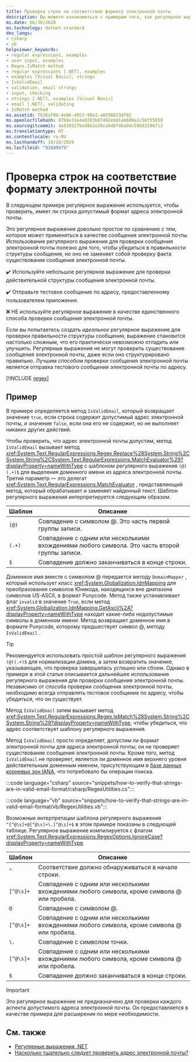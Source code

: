 ```yaml
---
title: Проверка строк на соответствие формату электронной почты
description: Вы можете ознакомиться с примером того, как регулярное выражение проверяет строки на соответствие формату электронной почты в .NET.
ms.date: 06/30/2020
ms.technology: dotnet-standard
dev_langs:
- csharp
- vb
helpviewer_keywords:
- regular expressions, examples
- user input, examples
- Regex.IsMatch method
- regular expressions [.NET], examples
- examples [Visual Basic], strings
- IsValidEmail
- validation, email strings
- input, checking
- strings [.NET], examples [Visual Basic]
- email [.NET], validating
- IsMatch method
ms.assetid: 7536af08-4e86-4953-98a1-a8298623df92
ms.openlocfilehash: 07b8e31e4a0203b87492eb01ab686a1c56f5565d
ms.sourcegitcommit: 4a938327bad8b2e20cabd0f46a9dc50882596f13
ms.translationtype: HT
ms.contentlocale: ru-RU
ms.lasthandoff: 10/28/2020
ms.locfileid: "92889079"
---
```

# <a name="how-to-verify-that-strings-are-in-valid-email-format"></a>Проверка строк на соответствие формату электронной почты

В следующем примере регулярное выражение используется, чтобы проверить, имеет ли строка допустимый формат адреса электронной почты.

Это регулярное выражение довольно простое по сравнению с тем, которое может применяться в качестве сообщения электронной почты. Использование регулярного выражения для проверки сообщения электронной почты полезно для того, чтобы убедиться в правильности структуры сообщения, но оно не заменяет собой проверку факта существования сообщения электронной почты.

✔️ Используйте небольшое регулярное выражение для проверки действительной структуры сообщения электронной почты.

✔️ Отправьте тестовое сообщение по адресу, предоставленному пользователем приложения.

❌ НЕ используйте регулярное выражение в качестве единственного способа проверки сообщения электронной почты.

Если вы попытаетесь создать _идеальное_ регулярное выражение для проверки правильности структуры сообщения, выражение становится настолько сложным, что его практически невозможно отладить или улучшить. Регулярные выражения не могут проверить существование сообщения электронной почты, даже если оно структурировано правильно. Лучшим способом проверки сообщения электронной почты является отправка тестового сообщения электронной почты по адресу.

[!INCLUDE [regex](../../../includes/regex.md)]

## <a name="example"></a>Пример

В примере определяется метод `IsValidEmail`, который возвращает значение `true`, если строка содержит допустимый адрес электронной почты, и значение `false`, если она его не содержит, но не выполняет никаких других действий.

Чтобы проверить, что адрес электронной почты допустим, метод `IsValidEmail` вызывает метод <xref:System.Text.RegularExpressions.Regex.Replace%28System.String%2CSystem.String%2CSystem.Text.RegularExpressions.MatchEvaluator%29?displayProperty=nameWithType> с шаблоном регулярного выражения `(@)(.+)$` для выделения доменного имени из адреса электронной почты. Третий параметр — это делегат <xref:System.Text.RegularExpressions.MatchEvaluator> , представляющий метод, который обрабатывает и заменяет найденный текст. Шаблон регулярного выражения интерпретируется следующим образом.

| Шаблон | Описание                                                                         |
|---------|-------------------------------------------------------------------------------------|
| `(@)`   | Совпадение с символом @. Это часть первой группы записи.                           |
| `(.+)`  | Совпадение с одним или несколькими вхождениями любого символа. Это часть второй группы записи. |
| `$`     | Совпадение должно заканчиваться в конце строки.                                             |

Доменное имя вместе с символом @ передается методу `DomainMapper` , который использует класс <xref:System.Globalization.IdnMapping> для преобразования символов Юникода, находящихся вне диапазона символов US-ASCII, в формат Punycode. Метод также устанавливает флаг `invalid` в значение `True`, если метод <xref:System.Globalization.IdnMapping.GetAscii%2A?displayProperty=nameWithType> находит какие-либо недопустимые символы в доменном имени. Метод возвращает доменное имя в формате Punycode, которому предшествует символ @, методу `IsValidEmail` .

> [!TIP]
> Рекомендуется использовать простой шаблон регулярного выражения `(@)(.+)$` для нормализации домена, а затем возвратить значение, указывающее, что проверка завершилась успешно или сбоем. Однако в примере в этой статье описывается дальнейшее использование регулярного выражения для проверки сообщения электронной почты. Независимо от способа проверки сообщения электронной почты, необходимо всегда отправлять тестовое сообщение по адресу, чтобы убедиться, что он существует.

Метод `IsValidEmail` затем вызывает метод <xref:System.Text.RegularExpressions.Regex.IsMatch%28System.String%2CSystem.String%29?displayProperty=nameWithType>, чтобы убедиться, что адрес соответствует шаблону регулярного выражения.

Метод `IsValidEmail` просто определяет, допустим ли формат электронной почты для адреса электронной почты; он не проверяет существование сообщения электронной почты. Кроме того, метод `IsValidEmail` не проверяет, является ли доменное имя верхнего уровня действительным доменным именем, присутствующим в [базе данных корневых зон IANA](https://www.iana.org/domains/root/db), что потребовало бы операции поиска.

:::code language="csharp" source="snippets/how-to-verify-that-strings-are-in-valid-email-format/csharp/RegexUtilities.cs":::

:::code language="vb" source="snippets/how-to-verify-that-strings-are-in-valid-email-format/vb/RegexUtilities.vb":::

Возможные интерпретации шаблона регулярного выражения `^[^@\s]+@[^@\s]+\.[^@\s]+$` в этом примере показаны в следующей таблице. Регулярное выражение компилируется с флагом <xref:System.Text.RegularExpressions.RegexOptions.IgnoreCase?displayProperty=nameWithType>.

| Шаблон   | Описание                                                                              |
|-----------|------------------------------------------------------------------------------------------|
| `^`       | Соответствие должно обнаруживаться в начале строки.                                              |
| `[^@\s]+` | Совпадение с одним или несколькими вхождениями любого символа, кроме символа @ или пробела. |
| `@`       | Совпадение с символом @.                                                                   |
| `[^@\s]+` | Совпадение с одним или несколькими вхождениями любого символа, кроме символа @ или пробела. |
| `\.`      | Совпадение с символом точки.                                                         |
| `[^@\s]+` | Совпадение с одним или несколькими вхождениями любого символа, кроме символа @ или пробела. |
| `$`       | Совпадение должно заканчиваться в конце строки.                                                  |

> [!IMPORTANT]
> Это регулярное выражение не предназначено для проверки каждого аспекта допустимого адреса электронной почты. Он предоставляется в качестве примера для расширения по мере необходимости.

## <a name="see-also"></a>См. также

- [Регулярные выражения .NET](regular-expressions.md)
- [Насколько тщательно следует проверять адрес электронной почты?](https://softwareengineering.stackexchange.com/questions/78353/how-far-should-one-take-e-mail-address-validation#78363)

